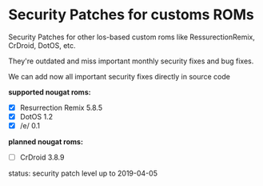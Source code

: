 Security Patches for customs ROMs
===========
Security Patches for other los-based custom roms like RessurectionRemix, CrDroid, DotOS, etc.

They're outdated and miss important monthly security fixes and bug fixes.

We can add now all important security fixes directly in source code

**supported nougat roms:**
- [x] Resurrection Remix 5.8.5
- [x] DotOS 1.2
- [x] /e/ 0.1 

**planned nougat roms:**
- [ ] CrDroid 3.8.9 

status: security patch level up to 2019-04-05
